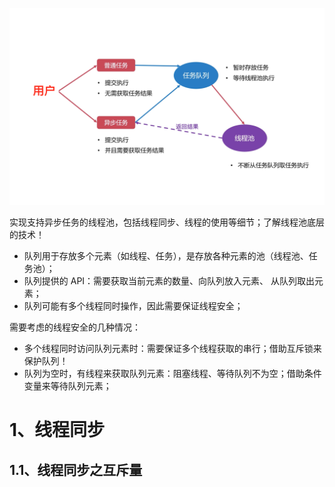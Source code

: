 
![实现线程池](assets/实现线程池导学.png)

实现支持异步任务的线程池，包括线程同步、线程的使用等细节；了解线程池底层的技术！


* 队列用于存放多个元素（如线程、任务），是存放各种元素的池（线程池、任务池）；
* 队列提供的 API：需要获取当前元素的数量、向队列放入元素、 从队列取出元素；
* 队列可能有多个线程同时操作，因此需要保证线程安全；
 
需要考虑的线程安全的几种情况：
* 多个线程同时访问队列元素时：需要保证多个线程获取的串行；借助互斥锁来保护队列！
* 队列为空时，有线程来获取队列元素：阻塞线程、等待队列不为空；借助条件变量来等待队列元素；

# 1、线程同步

## 1.1、线程同步之互斥量



